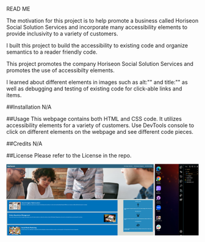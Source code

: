 READ ME

The motivation for this project is to help promote a business called Horiseon Social Solution Services
and incorporate many accessibility elements to provide inclusivity to a variety of customers.

I built this project to build the accessibility to existing code and organize semantics to a
reader friendly code.

This project promotes the company Horiseon Social Solution Services and promotes the use of 
accessibilty elements.

I learned about different elements in images such as alt:"" and title:"" as well as debugging and testing 
of existing code for click-able links and items.

##Installation  N/A

##Usage
  This webpage contains both HTML and CSS code. It utilizes accessibility elements for a variety of customers. 
  Use DevTools console to click on different elements on the webpage and see different code pieces.

##Credits
  N/A

##License
  Please refer to the License in the repo.

<img src="assets/images/Screenshot%202023-03-23%20180822.png" alt="Live Website Picture" title="Live website picture">